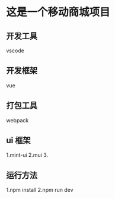 # 这是一个移动商城项目

## 开发工具

vscode

## 开发框架

vue

## 打包工具

webpack

## ui 框架

1.mint-ui
2.mui 3.

## 运行方法

1.npm install
2.npm run dev
